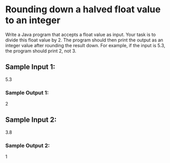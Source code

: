 # Rounding down a halved float value to an integer

Write a Java program that accepts a float value as input. Your task is to divide this float value by 2. The program should then print the output as an integer value after rounding the result down. For example, if the input is 5.3, the program should print 2, not 3.

## Sample Input 1:

5.3

### Sample Output 1:

2

## Sample Input 2:

3.8

### Sample Output 2:

1